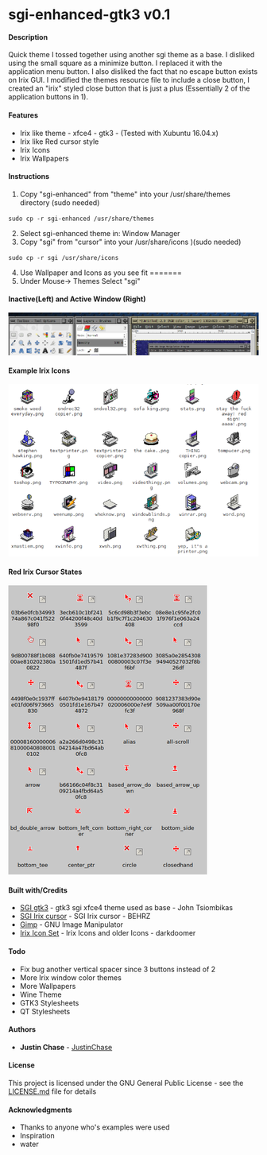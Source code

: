 # sgi-enhanced-gtk3 v0.1

#### Description
Quick theme I tossed together using another sgi theme as a base. I disliked using the small square as a minimize button.
I replaced it with the application menu button. I also disliked the fact that no escape button exists on Irix GUI.
I modified the themes resource file to include a close button, I created an "irix" styled close button that is just
a plus (Essentially 2 of the application buttons in 1).

#### Features
- Irix like theme - xfce4 - gtk3 - (Tested with Xubuntu 16.04.x)
- Irix like Red cursor style
- Irix Icons
- Irix Wallpapers

#### Instructions

1) Copy "sgi-enhanced" from "theme" into your /usr/share/themes directory (sudo needed)

`sudo cp -r sgi-enhanced /usr/share/themes`

2) Select sgi-enhanced theme in: Window Manager
3) Copy "sgi" from "cursor" into your /usr/share/icons )(sudo needed)

`sudo cp -r sgi /usr/share/icons`

4) Use Wallpaper and Icons as you see fit
=======
5) Under Mouse-> Themes Select "sgi"

#### Inactive(Left) and Active Window (Right)

![Alt text](./docs/sgi-enhanced.png?raw=true "sgi-enhanced-gtk3 v0.1")

#### Example Irix Icons

![Alt text](./docs/icons.png?raw=true "cursor states")

#### Red Irix Cursor States

![Alt text](./docs/cursor_example.png?raw=true "cursor states")

#### Built with/Credits
* [SGI gtk3](https://www.gnome-look.org/p/1015906/) - gtk3 sgi xfce4 theme used as base - John Tsiombikas
* [SGI Irix cursor](https://www.gnome-look.org/p/999497/) - SGI Irix cursor - BEHRZ
* [Gimp](https://www.gimp.org/) - GNU Image Manipulator
* [Irix Icon Set](https://darkdoomer.deviantart.com/art/da-motherfuckin-irix-icon-set-179568520/) - Irix Icons and older Icons - darkdoomer

#### Todo
-   Fix bug another vertical spacer since 3 buttons instead of 2
-   More Irix window color themes
-   More Wallpapers
-   Wine Theme
-   GTK3 Stylesheets
-   QT Stylesheets

#### Authors
* **Justin Chase** - [JustinChase](https://github.com/jujum4n)

#### License
This project is licensed under the GNU General Public License - see the [LICENSE.md](LICENSE.md) file for details

#### Acknowledgments
* Thanks to anyone who's examples were used
* Inspiration
* water

